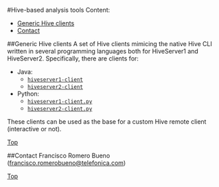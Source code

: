 #<a name="top"></a>Hive-based analysis tools
Content:

* [Generic Hive clients](#section1)
* [Contact](#section2)

##<a name="section1"></a>Generic Hive clients
A set of Hive clients mimicing the native Hive CLI written in several programming languages both for HiveServer1 and HiveServer2. Specifically, there are clients for:

* Java:
    * [`hiveserver1-client`](./hiveclients/java/hiveserver1-client)
    * [`hiveserver2-client`](/.hiveclients/java/hiveserver2-client)
* Python:
    * [`hiveserver1-client.py`](./hiveclients/python/hiveserver1-client.py)
    * [`hiveserver2-client.py`](./hiveclients/python/hiveserver2-client.py)

These clients can be used as the base for a custom Hive remote client (interactive or not).

[Top](#top)

##<a name="section2"></a>Contact
Francisco Romero Bueno (francisco.romerobueno@telefonica.com)

[Top](#top)

